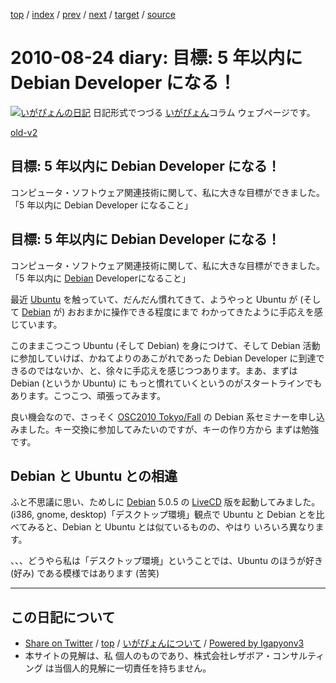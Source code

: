 [top](../index.html) 
 / [index](index.html) 
 / [prev](ig100822.html) 
 / [next](ig100907.html) 
 / [target](https://www.igapyon.jp/igapyon/diary/2010/ig100824.html) 
 / [source](https://github.com/igapyon/diary/blob/master/2010/ig100824.src.md) 

2010-08-24 diary: 目標: 5 年以内に Debian Developer になる！
=====================================================================================================
[![いがぴょんの日記](https://www.igapyon.jp/igapyon/diary/images/iga200306s.jpg "いがぴょん")](https://www.igapyon.jp/igapyon/diary/memo/memoigapyon.html) 日記形式でつづる [いがぴょん](https://www.igapyon.jp/igapyon/diary/memo/memoigapyon.html)コラム ウェブページです。

[old-v2](ig100824-orig.html)

## 目標: 5 年以内に Debian Developer になる！

コンピュータ・ソフトウェア関連技術に関して、私に大きな目標ができました。「5 年以内に Debian Developer になること」


## 目標: 5 年以内に Debian Developer になる！

コンピュータ・ソフトウェア関連技術に関して、私に大きな目標ができました。「5 年以内に [Debian](https://www.igapyon.jp/igapyon/diary/keyword/debian.html) Developerになること」

最近 [Ubuntu](https://www.igapyon.jp/igapyon/diary/keyword/ubuntu.html) を触っていて、だんだん慣れてきて、ようやっと Ubuntu が (そして [Debian](https://www.igapyon.jp/igapyon/diary/keyword/debian.html) が) おおまかに操作できる程度にまで わかってきたように手応えを感じています。

このままこつこつ Ubuntu (そして Debian) を身につけて、そして Debian 活動に参加していけば、かねてよりのあこがれであった
Debian Developer に到達できるのではないか、と、徐々に手応えを感じつつあります。まあ、まずは Debian (というか Ubuntu) に もっと慣れていくというのがスタートラインでもあります。こつこつ、頑張ってみます。

良い機会なので、さっそく [OSC2010 Tokyo/Fall](http://www.ospn.jp/osc2010-fall/) の Debian 系セミナーを申し込みました。キー交換に参加してみたいのですが、キーの作り方から まずは勉強です。

## Debian と Ubuntu との相違

ふと不思議に思い、ためしに [Debian](https://www.igapyon.jp/igapyon/diary/keyword/debian.html) 5.0.5 の [LiveCD](https://www.igapyon.jp/igapyon/diary/keyword/livecd.html) 版を起動してみました。(i386,
gnome, desktop)「デスクトップ環境」観点で Ubuntu と Debian とを比べてみると、Debian と Ubuntu とは似ているものの、やはり いろいろ異なります。

、、、どうやら私は「デスクトップ環境」ということでは、Ubuntu のほうが好き (好み) である模様ではあります (苦笑)


----------------------------------------------------------------------------------------------------

## この日記について

* [Share on Twitter](https://twitter.com/intent/tweet?hashtags=igapyon%2Cdiary%2C%E3%81%84%E3%81%8C%E3%81%B4%E3%82%87%E3%82%93&text=%E7%9B%AE%E6%A8%99%3A+5+%E5%B9%B4%E4%BB%A5%E5%86%85%E3%81%AB+Debian+Developer+%E3%81%AB%E3%81%AA%E3%82%8B%EF%BC%81&url=https%3A%2F%2Fwww.igapyon.jp%2Figapyon%2Fdiary%2F2010%2Fig100824.html) / [top](../index.html) / [いがぴょんについて](https://www.igapyon.jp/igapyon/diary/memo/memoigapyon.html) / [Powered by Igapyonv3](https://github.com/igapyon/igapyonv3)
* 本サイトの見解は、私 個人のものであり、株式会社レザボア・コンサルティング は当個人的見解に一切責任を持ちません。 
